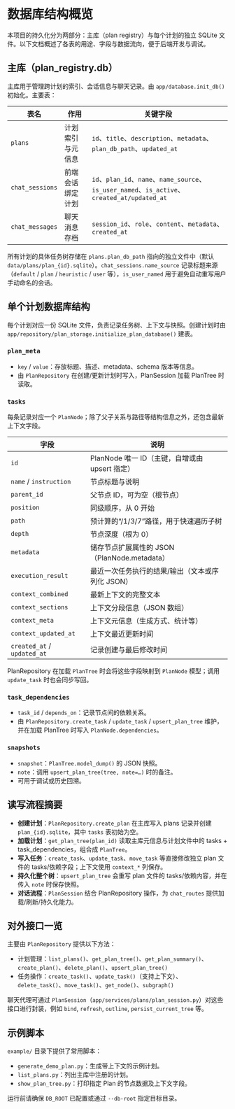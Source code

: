 # 数据库结构概览

本项目的持久化分为两部分：主库（plan registry）与每个计划的独立 SQLite 文件。以下文档概述了各表的用途、字段与数据流向，便于后端开发与调试。

## 主库（plan_registry.db）

主库用于管理跨计划的索引、会话信息与聊天记录。由 `app/database.init_db()` 初始化。主要表：

| 表名 | 作用 | 关键字段 |
| --- | --- | --- |
| `plans` | 计划索引与元信息 | `id`、`title`、`description`、`metadata`、`plan_db_path`、`updated_at` |
| `chat_sessions` | 前端会话绑定计划 | `id`、`plan_id`、`name`、`name_source`、`is_user_named`、`is_active`、`created_at/updated_at` |
| `chat_messages` | 聊天消息存档 | `session_id`、`role`、`content`、`metadata`、`created_at` |

所有计划的具体任务树存储在 `plans.plan_db_path` 指向的独立文件中（默认 `data/plans/plan_{id}.sqlite`）。`chat_sessions.name_source` 记录标题来源（`default` / `plan` / `heuristic` / `user` 等），`is_user_named` 用于避免自动重写用户手动命名的会话。

## 单个计划数据库结构

每个计划对应一份 SQLite 文件，负责记录任务树、上下文与快照。创建计划时由 `app/repository/plan_storage.initialize_plan_database()` 建表。

### `plan_meta`

- `key` / `value`：存放标题、描述、metadata、schema 版本等信息。
- 由 `PlanRepository` 在创建/更新计划时写入，PlanSession 加载 PlanTree 时读取。

### `tasks`

每条记录对应一个 `PlanNode`；除了父子关系与路径等结构信息之外，还包含最新上下文字段。

| 字段 | 说明 |
| --- | --- |
| `id` | PlanNode 唯一 ID（主键，自增或由 upsert 指定） |
| `name` / `instruction` | 节点标题与说明 |
| `parent_id` | 父节点 ID，可为空（根节点） |
| `position` | 同级顺序，从 0 开始 |
| `path` | 预计算的“/1/3/7”路径，用于快速遍历子树 |
| `depth` | 节点深度（根为 0） |
| `metadata` | 储存节点扩展属性的 JSON（PlanNode.metadata） |
| `execution_result` | 最近一次任务执行的结果/输出（文本或序列化 JSON） |
| `context_combined` | 最新上下文的完整文本 |
| `context_sections` | 上下文分段信息（JSON 数组） |
| `context_meta` | 上下文元信息（生成方式、统计等） |
| `context_updated_at` | 上下文最近更新时间 |
| `created_at` / `updated_at` | 记录创建与最后修改时间 |

PlanRepository 在加载 `PlanTree` 时会将这些字段映射到 `PlanNode` 模型；调用 `update_task` 时也会同步写回。

### `task_dependencies`

- `task_id` / `depends_on`：记录节点间的依赖关系。
- 由 `PlanRepository.create_task` / `update_task` / `upsert_plan_tree` 维护，并在加载 PlanTree 时写入 `PlanNode.dependencies`。

### `snapshots`

- `snapshot`：`PlanTree.model_dump()` 的 JSON 快照。
- `note`：调用 `upsert_plan_tree(tree, note=…)` 时的备注。
- 可用于调试或历史回溯。

## 读写流程摘要

- **创建计划**：`PlanRepository.create_plan` 在主库写入 plans 记录并创建 `plan_{id}.sqlite`，其中 `tasks` 表初始为空。
- **加载计划**：`get_plan_tree(plan_id)` 读取主库元信息与计划文件中的 tasks + task_dependencies，组合成 `PlanTree`。
- **写入任务**：`create_task`、`update_task`、`move_task` 等直接修改独立 plan 文件的 tasks/依赖字段；上下文使用 `context_*` 列保存。
- **持久化整个树**：`upsert_plan_tree` 会重写 plan 文件的 tasks/依赖内容，并在传入 `note` 时保存快照。
- **对话流程**：`PlanSession` 结合 PlanRepository 操作，为 `chat_routes` 提供加载/刷新/持久化能力。

## 对外接口一览

主要由 `PlanRepository` 提供以下方法：

- 计划管理：`list_plans()`、`get_plan_tree()`、`get_plan_summary()`、`create_plan()`、`delete_plan()`、`upsert_plan_tree()`
- 任务操作：`create_task()`、`update_task()`（支持上下文）、`delete_task()`、`move_task()`、`get_node()`、`subgraph()`

聊天代理可通过 `PlanSession`（`app/services/plans/plan_session.py`）对这些接口进行封装，例如 `bind`, `refresh`, `outline`, `persist_current_tree` 等。

## 示例脚本

`example/` 目录下提供了常用脚本：

- `generate_demo_plan.py`：生成带上下文的示例计划。
- `list_plans.py`：列出主库中注册的计划。
- `show_plan_tree.py`：打印指定 Plan 的节点数据及上下文字段。

运行前请确保 `DB_ROOT` 已配置或通过 `--db-root` 指定目标目录。
